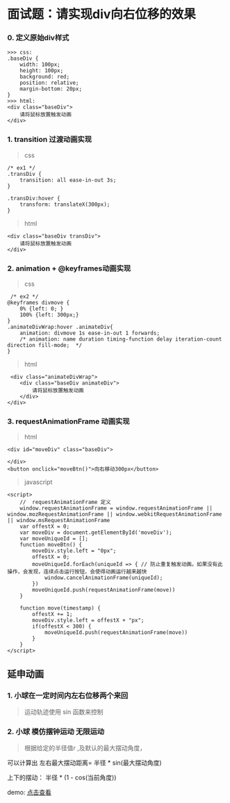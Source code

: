 # 面试题：请实现div向右位移的效果
### 0. 定义原始div样式
```
>>> css:
.baseDiv {
    width: 100px;
    height: 100px;
    background: red;
    position: relative;
    margin-bottom: 20px;
}
>>> html: 
<div class="baseDiv">
    请将鼠标放置触发动画
</div>
```
### 1. transition 过渡动画实现
> css
```
/* ex1 */
.transDiv {  
    transition: all ease-in-out 3s;
}

.transDiv:hover {
    transform: translateX(300px);
}
```

> html
```
<div class="baseDiv transDiv">
    请将鼠标放置触发动画
</div>
```

### 2. animation + @keyframes动画实现

> css
```
 /* ex2 */
@keyframes divmove {
    0% {left: 0; }
    100% {left: 300px;}
}
.animateDivWrap:hover .animateDiv{
    animation: divmove 1s ease-in-out 1 forwards;
    /* animation: name duration timing-function delay iteration-count direction fill-mode;  */
}
```

> html
```
 <div class="animateDivWrap">
    <div class="baseDiv animateDiv">
        请将鼠标放置触发动画
    </div>
</div>
```
### 3. requestAnimationFrame 动画实现
> html 
```
<div id="moveDiv" class="baseDiv">

</div>
<button onclick="moveBtn()">向右移动300px</button>
```

> javascript
```
<script>
    //  requestAnimationFrame 定义
    window.requestAnimationFrame = window.requestAnimationFrame || window.mozRequestAnimationFrame || window.webkitRequestAnimationFrame || window.msRequestAnimationFrame
    var offestX = 0;
    var moveDiv = document.getElementById('moveDiv');
    var moveUniqueId = [];
    function moveBtn() {
        moveDiv.style.left = "0px";
        offestX = 0;
        moveUniqueId.forEach(uniqueId => { // 防止重复触发动画。如果没有此操作，会发现，连续点击运行按钮，会使得动画运行越来越快
            window.cancelAnimationFrame(uniqueId);
        })
        moveUniqueId.push(requestAnimationFrame(move))
    }
    
    function move(timestamp) {
        offestX += 1;
        moveDiv.style.left = offestX + "px";
        if(offestX < 300) {
            moveUniqueId.push(requestAnimationFrame(move))
        }
    }
</script>
```

## 延申动画
### 1. 小球在一定时间内左右位移两个来回
> 运动轨迹使用 sin 函数来控制
### 2. 小球 模仿摆钟运动 无限运动
> 根据给定的半径值r ,及默认的最大摆动角度，   

可以计算出 左右最大摆动距离= 半径 * sin(最大摆动角度)   

上下的摆动： 半径 * (1 - cos(当前角度))



demo: [点击查看](https://sansanshow.github.io/fe-notes/examples/html/8-div-move.html)

